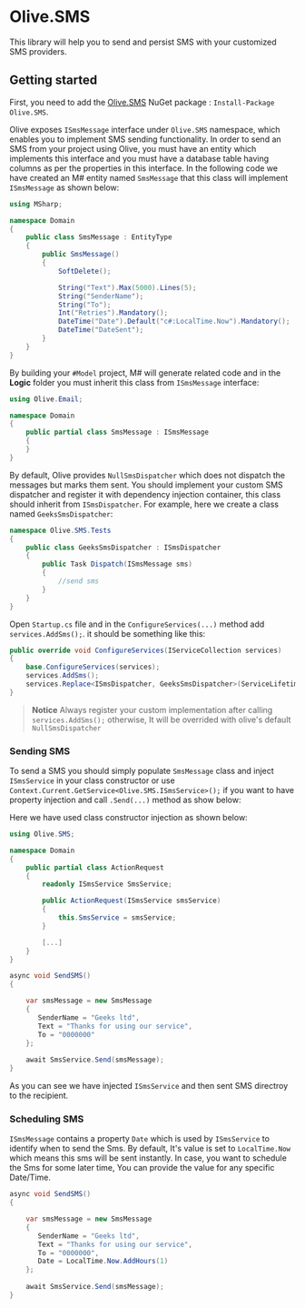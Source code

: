 # Olive.SMS

This library will help you to send and persist SMS with your customized SMS providers.

## Getting started

First, you need to add the [Olive.SMS](https://www.nuget.org/packages/Olive.SMS/) NuGet package : `Install-Package Olive.SMS`.

Olive exposes `ISmsMessage` interface under `Olive.SMS` namespace, which enables you to implement SMS sending functionality. In order to send an SMS from your project using Olive, you must have an entity which implements this interface and you must have a database table having columns as per the properties in this interface. In the following code we have created an M# entity named `SmsMessage` that this class will implement `ISmsMessage` as shown below:

```csharp
using MSharp;

namespace Domain
{
    public class SmsMessage : EntityType
    {
        public SmsMessage()
        {
            SoftDelete();

            String("Text").Max(5000).Lines(5);
            String("SenderName");
            String("To");
            Int("Retries").Mandatory();
            DateTime("Date").Default("c#:LocalTime.Now").Mandatory();
            DateTime("DateSent");
        }
    }
}
```
By building your `#Model` project, M# will generate related code and in the **Logic** folder you must inherit this class from `ISmsMessage` interface:

```csharp
using Olive.Email;

namespace Domain
{
    public partial class SmsMessage : ISmsMessage
    {
    }
}
```

By default, Olive provides `NullSmsDispatcher` which does not dispatch the messages but marks them sent. You should implement your custom SMS dispatcher and register it with dependency injection container, this class should inherit from `ISmsDispatcher`. 
For example, here we create a class named `GeeksSmsDispatcher`:
```csharp
namespace Olive.SMS.Tests
{
    public class GeeksSmsDispatcher : ISmsDispatcher
    {
        public Task Dispatch(ISmsMessage sms)
        {
            //send sms
        }
    }
}
```
Open `Startup.cs` file and in the `ConfigureServices(...)` method add `services.AddSms();`. it should be something like this:
```csharp
public override void ConfigureServices(IServiceCollection services)
{
    base.ConfigureServices(services);
    services.AddSms();
    services.Replace<ISmsDispatcher, GeeksSmsDispatcher>(ServiceLifetime.Singleton);
}
```
> **Notice** Always register your custom implementation after calling `services.AddSms();` otherwise, It will be overrided with olive's default `NullSmsDispatcher`
### Sending SMS 

To send a SMS you should simply populate `SmsMessage` class and inject `ISmsService` in your class constructor or use `Context.Current.GetService<Olive.SMS.ISmsService>();` if you want to have property injection and call `.Send(...)` method as show below:

Here we have used class constructor injection as shown below:

```csharp
using Olive.SMS;

namespace Domain
{
    public partial class ActionRequest
    {
        readonly ISmsService SmsService;

        public ActionRequest(ISmsService smsService)
        {
            this.SmsService = smsService;
        }

		[...]
    }
}
```

```csharp
async void SendSMS()
{

    var smsMessage = new SmsMessage
    {
       SenderName = "Geeks ltd",
       Text = "Thanks for using our service",
       To = "0000000"
    };
	
    await SmsService.Send(smsMessage);
}
```

As you can see we have injected `ISmsService` and then sent SMS directroy to the recipient.
### Scheduling SMS
`ISmsMessage` contains a property `Date` which is used by `ISmsService` to identify when to send the Sms. By default, It's value is set to `LocalTime.Now` which means this sms will be sent instantly. In case, you want to schedule the Sms for some later time, You can provide the value for any specific Date/Time.
```csharp
async void SendSMS()
{

    var smsMessage = new SmsMessage
    {
       SenderName = "Geeks ltd",
       Text = "Thanks for using our service",
       To = "0000000",
       Date = LocalTime.Now.AddHours(1)
    };
	
    await SmsService.Send(smsMessage);
}
```